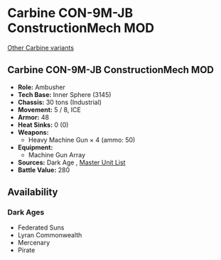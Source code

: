 # Carbine CON-9M-JB ConstructionMech MOD 

[Other Carbine variants](../carbine.md) 

## Carbine CON-9M-JB ConstructionMech MOD 

- **Role:** Ambusher 
- **Tech Base:** Inner Sphere (3145) 
- **Chassis:** 30 tons (Industrial) 
- **Movement:** 5 / 8, ICE 
- **Armor:** 48 
- **Heat Sinks:** 0 (0) 
- **Weapons:** 
  - Heavy Machine Gun × 4 (ammo: 50) 
- **Equipment:** 
  - Machine Gun Array 
- **Sources:** Dark Age , [Master Unit List](http://masterunitlist.info/Unit/Details/7850/carbine-con-9m-jb-constructionmech-mod) 
- **Battle Value:** 280 

## Availability 

### Dark Ages 

- Federated Suns 
- Lyran Commonwealth 
- Mercenary 
- Pirate 

